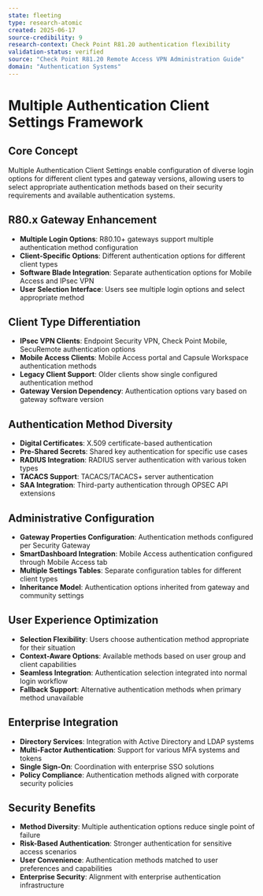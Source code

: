 ```yaml
---
state: fleeting
type: research-atomic
created: 2025-06-17
source-credibility: 9
research-context: Check Point R81.20 authentication flexibility
validation-status: verified
source: "Check Point R81.20 Remote Access VPN Administration Guide"
domain: "Authentication Systems"
---
```


# Multiple Authentication Client Settings Framework

## Core Concept
Multiple Authentication Client Settings enable configuration of diverse login options for different client types and gateway versions, allowing users to select appropriate authentication methods based on their security requirements and available authentication systems.

## R80.x Gateway Enhancement
- **Multiple Login Options**: R80.10+ gateways support multiple authentication method configuration
- **Client-Specific Options**: Different authentication options for different client types
- **Software Blade Integration**: Separate authentication options for Mobile Access and IPsec VPN
- **User Selection Interface**: Users see multiple login options and select appropriate method

## Client Type Differentiation
- **IPsec VPN Clients**: Endpoint Security VPN, Check Point Mobile, SecuRemote authentication options
- **Mobile Access Clients**: Mobile Access portal and Capsule Workspace authentication methods
- **Legacy Client Support**: Older clients show single configured authentication method
- **Gateway Version Dependency**: Authentication options vary based on gateway software version

## Authentication Method Diversity
- **Digital Certificates**: X.509 certificate-based authentication
- **Pre-Shared Secrets**: Shared key authentication for specific use cases
- **RADIUS Integration**: RADIUS server authentication with various token types
- **TACACS Support**: TACACS/TACACS+ server authentication
- **SAA Integration**: Third-party authentication through OPSEC API extensions

## Administrative Configuration
- **Gateway Properties Configuration**: Authentication methods configured per Security Gateway
- **SmartDashboard Integration**: Mobile Access authentication configured through Mobile Access tab
- **Multiple Settings Tables**: Separate configuration tables for different client types
- **Inheritance Model**: Authentication options inherited from gateway and community settings

## User Experience Optimization
- **Selection Flexibility**: Users choose authentication method appropriate for their situation
- **Context-Aware Options**: Available methods based on user group and client capabilities
- **Seamless Integration**: Authentication selection integrated into normal login workflow
- **Fallback Support**: Alternative authentication methods when primary method unavailable

## Enterprise Integration
- **Directory Services**: Integration with Active Directory and LDAP systems
- **Multi-Factor Authentication**: Support for various MFA systems and tokens
- **Single Sign-On**: Coordination with enterprise SSO solutions
- **Policy Compliance**: Authentication methods aligned with corporate security policies

## Security Benefits
- **Method Diversity**: Multiple authentication options reduce single point of failure
- **Risk-Based Authentication**: Stronger authentication for sensitive access scenarios
- **User Convenience**: Authentication methods matched to user preferences and capabilities
- **Enterprise Security**: Alignment with enterprise authentication infrastructure